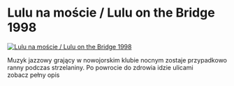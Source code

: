 Lulu na moście / Lulu on the Bridge 1998 
=============
[![Lulu na moście / Lulu on the Bridge 1998 ](http://vidos.pl/images/player.gif)](http://vidos.pl/lulu-na-moscie-lulu-on-the-bridge-1998)

 Muzyk jazzowy grający w nowojorskim klubie nocnym zostaje przypadkowo ranny podczas strzelaniny. Po powrocie do zdrowia idzie ulicami zobacz pełny opis
